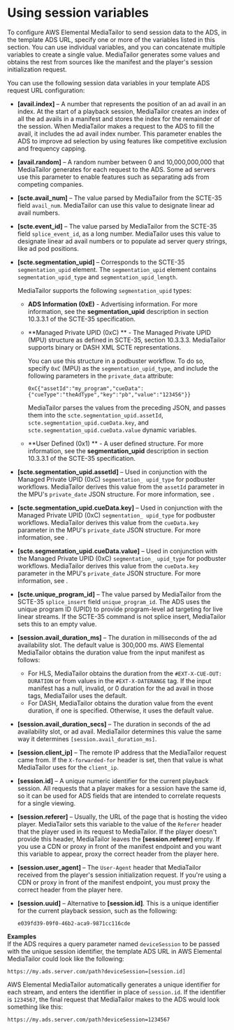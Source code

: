 # Using session variables<a name="variables-session"></a>

To configure AWS Elemental MediaTailor to send session data to the ADS, in the template ADS URL, specify one or more of the variables listed in this section\. You can use individual variables, and you can concatenate multiple variables to create a single value\. MediaTailor generates some values and obtains the rest from sources like the manifest and the player's session initialization request\. 

You can use the following session data variables in your template ADS request URL configuration: 
+ **\[avail\.index\]** – A number that represents the position of an ad avail in an index\. At the start of a playback session, MediaTailor creates an index of all the ad avails in a manifest and stores the index for the remainder of the session\. When MediaTailor makes a request to the ADS to fill the avail, it includes the ad avail index number\. This parameter enables the ADS to improve ad selection by using features like competitive exclusion and frequency capping\.
+ **\[avail\.random\]** – A random number between 0 and 10,000,000,000 that MediaTailor generates for each request to the ADS\. Some ad servers use this parameter to enable features such as separating ads from competing companies\.
+ **\[scte\.avail\_num\]** – The value parsed by MediaTailor from the SCTE\-35 field `avail_num`\. MediaTailor can use this value to designate linear ad avail numbers\.
+ **\[scte\.event\_id\]** – The value parsed by MediaTailor from the SCTE\-35 field `splice_event_id`, as a long number\. MediaTailor uses this value to designate linear ad avail numbers or to populate ad server query strings, like ad pod positions\.
+ **\[scte\.segmentation\_upid\]** – Corresponds to the SCTE\-35 `segmentation_upid` element\. The `segmentation_upid` element contains `segmentation_upid_type` and `segmentation_upid_length`\.

  MediaTailor supports the following `segmentation_upid` types:
  + **ADS Information \(0xE\)** \- Advertising information\. For more information, see the **segmentation\_upid** description in section 10\.3\.3\.1 of the SCTE\-35 specification\.
  + **Managed Private UPID \(0xC\) ** \- The Managed Private UPID \(MPU\) structure as defined in SCTE\-35, section 10\.3\.3\.3\. MediaTailor supports binary or DASH XML SCTE representations\.

    You can use this structure in a podbuster workflow\. To do so, specify `0xC` \(MPU\) as the `segmentation_upid_type`, and include the following parameters in the `private_data` attribute:

    ```
    0xC{"assetId":"my_program","cueData":{"cueType":"theAdType","key":"pb","value":"123456"}}
    ```

     MediaTailor parses the values from the preceding JSON, and passes them into the `scte.segmentation_upid.assetId`, `scte.segmentation_upid.cueData.key`, and `scte.segmentation_upid.cueData.value` dynamic variables\. 
  + **User Defined \(0x1\) ** \- A user defined structure\. For more information, see the **segmentation\_upid** description in section 10\.3\.3\.1 of the SCTE\-35 specification\.
+ **\[scte\.segmentation\_upid\.assetId\]** – Used in conjunction with the Managed Private UPID \(0xC\) `segmentation_ upid_type` for podbuster workflows\. MediaTailor derives this value from the `assetId` parameter in the MPU's `private_date` JSON structure\. For more information, see [](#podbuster-workflow)\.
+ **\[scte\.segmentation\_upid\.cueData\.key\]** – Used in conjunction with the Managed Private UPID \(0xC\) `segmentation_ upid_type` for podbuster workflows\. MediaTailor derives this value from the `cueData.key` parameter in the MPU's `private_date` JSON structure\. For more information, see [](#podbuster-workflow)\.
+ **\[scte\.segmentation\_upid\.cueData\.value\]** – Used in conjunction with the Managed Private UPID \(0xC\) `segmentation_ upid_type` for podbuster workflows\. MediaTailor derives this value from the `cueData.key` parameter in the MPU's `private_date` JSON structure\. For more information, see [](#podbuster-workflow)\.
+ **\[scte\.unique\_program\_id\]** – The value parsed by MediaTailor from the SCTE\-35 `splice_insert` field `unique_program_id`\. The ADS uses the unique program ID \(UPID\) to provide program\-level ad targeting for live linear streams\. If the SCTE\-35 command is not splice insert, MediaTailor sets this to an empty value\.
+ **\[session\.avail\_duration\_ms\]** – The duration in milliseconds of the ad availability slot\. The default value is 300,000 ms\. AWS Elemental MediaTailor obtains the duration value from the input manifest as follows: 
  + For HLS, MediaTailor obtains the duration from the `#EXT-X-CUE-OUT: DURATION` or from values in the `#EXT-X-DATERANGE` tag\. If the input manifest has a null, invalid, or 0 duration for the ad avail in those tags, MediaTailor uses the default\. 
  + For DASH, MediaTailor obtains the duration value from the event duration, if one is specified\. Otherwise, it uses the default value\. 
+ **\[session\.avail\_duration\_secs\]** – The duration in seconds of the ad availability slot, or ad avail\. MediaTailor determines this value the same way it determines `[session.avail_duration_ms]`\.
+ **\[session\.client\_ip\]** – The remote IP address that the MediaTailor request came from\. If the `X-forwarded-for` header is set, then that value is what MediaTailor uses for the `client_ip`\.
+ **\[session\.id\]** – A unique numeric identifier for the current playback session\. All requests that a player makes for a session have the same id, so it can be used for ADS fields that are intended to correlate requests for a single viewing\.
+ **\[session\.referer\]** – Usually, the URL of the page that is hosting the video player\. MediaTailor sets this variable to the value of the `Referer` header that the player used in its request to MediaTailor\. If the player doesn't provide this header, MediaTailor leaves the **\[session\.referer\]** empty\. If you use a CDN or proxy in front of the manifest endpoint and you want this variable to appear, proxy the correct header from the player here\.
+ **\[session\.user\_agent\]** – The `User-Agent` header that MediaTailor received from the player's session initialization request\. If you're using a CDN or proxy in front of the manifest endpoint, you must proxy the correct header from the player here\.
+ **\[session\.uuid\]** – Alternative to **\[session\.id\]**\. This is a unique identifier for the current playback session, such as the following: 

  ```
  e039fd39-09f0-46b2-aca9-9871cc116cde
  ```

**Examples**  
If the ADS requires a query parameter named `deviceSession` to be passed with the unique session identifier, the template ADS URL in AWS Elemental MediaTailor could look like the following:  

```
https://my.ads.server.com/path?deviceSession=[session.id]
```
AWS Elemental MediaTailor automatically generates a unique identifier for each stream, and enters the identifier in place of `session.id`\. If the identifier is `1234567`, the final request that MediaTailor makes to the ADS would look something like this:  

```
https://my.ads.server.com/path?deviceSession=1234567
```